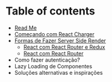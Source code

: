 # Table of contents

* [Read Me](README.md)
* [Começando com React Charger](comecando-com-react-charger.md)
* [Formas de Fazer Server Side Render](formas-de-fazer-server-side-render/README.md)
  * [React com React Router e Redux](formas-de-fazer-server-side-render/react-com-react-router-e-redux.md)
  * [React com React Router](formas-de-fazer-server-side-render/react-com-react-router.md)
* Como fazer autenticação?
* Lazy Loading de Componentes
* Soluções alternativas e inspirações

